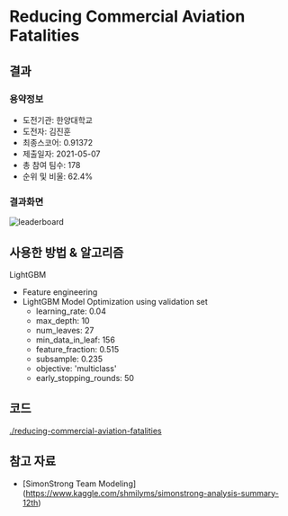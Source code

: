 # Reducing Commercial Aviation Fatalities
## 결과
### 용약정보
- 도전기관: 한양대학교
- 도전자: 김진훈
- 최종스코어: 0.91372
- 제출일자: 2021-05-07
- 총 참여 팀수: 178
- 순위 및 비울: 62.4%
### 결과화면
![leaderboard](.img/leaderboard.png)
## 사용한 방법 & 알고리즘
LightGBM
- Feature engineering
- LightGBM Model Optimization using validation set
  - learning_rate: 0.04
  - max_depth: 10
  - num_leaves: 27
  - min_data_in_leaf: 156
  - feature_fraction: 0.515
  - subsample: 0.235
  - objective: 'multiclass'
  - early_stopping_rounds: 50
## 코드
[./reducing-commercial-aviation-fatalities](/.reducing-commercial-aviation-fatalities)
## 참고 자료
- [SimonStrong Team Modeling]
(https://www.kaggle.com/shmilyms/simonstrong-analysis-summary-12th)
